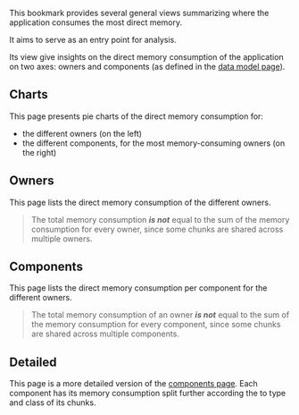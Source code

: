 This bookmark provides several general views summarizing where the application
consumes the most direct memory.

It aims to serve as an entry point for analysis.

Its view give insights on the direct memory consumption of the application on
two axes: owners and components (as defined in the [data model
page](../data_model.md)).

## Charts

This page presents pie charts of the direct memory consumption for:

* the different owners (on the left)
* the different components, for the most memory-consuming owners (on the right)

## Owners

This page lists the direct memory consumption of the different owners.

> The total memory consumption ***is not*** equal to the sum of the memory
> consumption for every owner, since some chunks are shared across multiple
> owners.

## Components

This page lists the direct memory consumption per component for the different
owners.

> The total memory consumption of an owner ***is not*** equal to the sum of the
> memory consumption for every component, since some chunks are shared across
> multiple components.

## Detailed

This page is a more detailed version of the [components page](#components). Each
component has its memory consumption split further according the to type and
class of its chunks.
